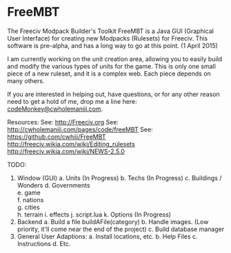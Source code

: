 # FreeMBT
The Freeciv Modpack Builder's Toolkit 
FreeMBT is a Java GUI (Graphical User Interface) for creating new Modpacks (Rulesets) for Freeciv. This software is pre-alpha, and has a long way to go at this point.  (1 April 2015)

I am currently working on the unit creation area, allowing you to easily build and modify the various types of units 
for the game. This is only one small piece of a new ruleset, and it is a complex web. Each piece depends on many others. 

If you are interested in helping out, have questions, or for any other reason need to get a hold of me, 
drop me a line here:  
          codeMonkey@cwholemaniii.com.

Resources:
See: http://Freeciv.org 
See: http://cwholemaniii.com/pages/code/freeMBT
See: https://github.com/cwhiii/FreeMBT
http://freeciv.wikia.com/wiki/Editing_rulesets 
http://freeciv.wikia.com/wiki/NEWS-2.5.0
 



TODO:
1.	Window (GUI)
  a.	Units  (In Progress)
  b.	Techs (In Progress)
  c.	Buildings / Wonders
  d.	Governments    
  e.	game       
  f.	nations       
  g.	cities      
  h.	terrain 
  i.	effects 
  j.	script.lua
  k.	Options (In Progress)
2.	Backend
  a.	Build a file buildAFile(category)
  b.	Handle images. (Low priority, it'll come near the end of the project)
  c.	Build database manager
3.	General User Adaptions: 
  a.	Install locations, etc.
  b.	Help Files
  c.	Instructions
  d.	Etc.

  
  
